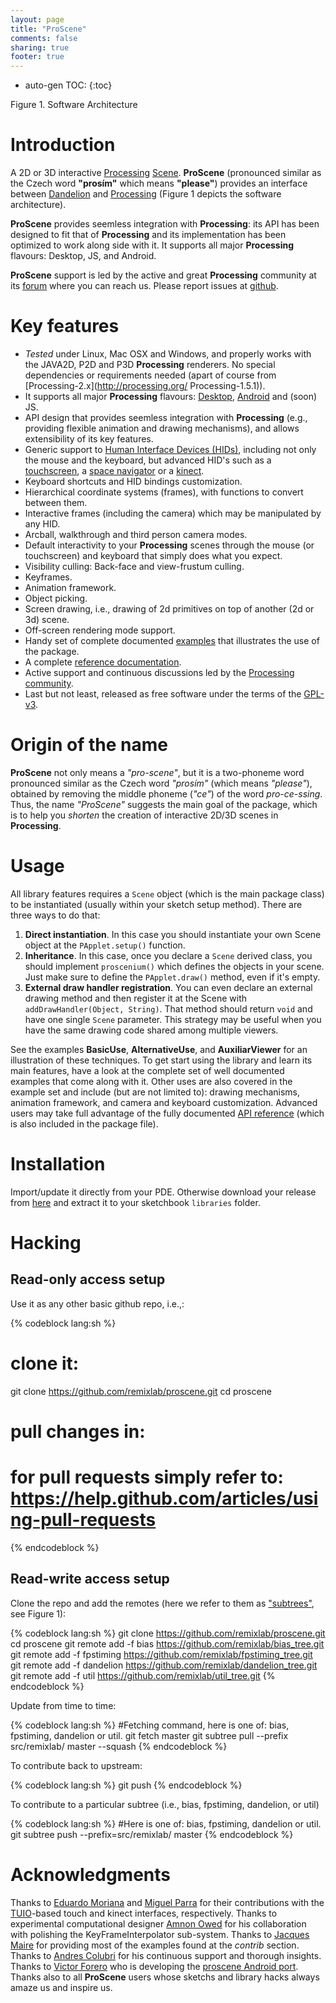 ```yaml
---
layout: page
title: "ProScene"
comments: false
sharing: true
footer: true
---
```


* auto-gen TOC:
{:toc}

<p>
<script src="/javascripts/processing.min.js"></script> 
<canvas data-processing-sources="/projects/proscene/arch.pde"></canvas>
<div class="example-links">
    Figure 1. Software Architecture
</div>
</p>

# Introduction

A 2D or 3D interactive [Processing](http://processing.org) [Scene](http://otrolado.info/prosceneApi/remixlab/dandelion/core/AbstractScene.html).
**ProScene** (pronounced similar as the Czech word **"prosím"** which means **"please"**) provides an interface
between [Dandelion](http://nakednous.github.io/projects/dandelion) and [Processing](http://processing.org) (Figure 1 depicts the software architecture).

**ProScene** provides seemless integration with **Processing**: its API has been designed to fit that of **Processing** and its implementation has been optimized to work along side with it. It supports all major **Processing** flavours: Desktop, JS, and Android.

**ProScene** support is led by the active and great **Processing** community at its [forum](http://forum.processing.org/two/search?Search=proscene) where you can reach us.
Please report issues at [github](https://github.com/remixlab/proscene/issues).

# Key features

* *Tested* under Linux, Mac OSX and Windows, and properly works with the JAVA2D, P2D and P3D **Processing** renderers. No special dependencies or requirements needed (apart of course from [Processing-2.x](http://processing.org/ Processing-1.5.1)).
* It supports all major **Processing** flavours: [Desktop](https://github.com/remixlab/proscene), [Android](https://github.com/remixlab/proscene.droid) and (soon) JS.
* API design that provides seemless integration with **Processing** (e.g., providing flexible animation and drawing mechanisms), and allows extensibility of its key features.
* Generic support to [Human Interface Devices (HIDs)](http://en.wikipedia.org/wiki/Human_interface_device), including not only the mouse and the keyboard, but advanced HID's such as a [touchscreen](http://en.wikipedia.org/wiki/Touchscreen), a [space navigator](http://en.wikipedia.org/wiki/3Dconnexion) or a [kinect](http://en.wikipedia.org/wiki/Kinect).
* Keyboard shortcuts and HID bindings customization.
* Hierarchical coordinate systems (frames), with functions to convert between them.
* Interactive frames (including the camera) which may be manipulated by any HID.
* Arcball, walkthrough and third person camera modes.
* Default interactivity to your **Processing** scenes through the mouse (or touchscreen) and keyboard that simply does what you expect.
* Visibility culling: Back-face and view-frustum culling.
* Keyframes.
* Animation framework.
* Object picking.
* Screen drawing, i.e., drawing of 2d primitives on top of another (2d or 3d) scene.
* Off-screen rendering mode support.
* Handy set of complete documented [examples](https://github.com/remixlab/proscene/tree/master/examples) that illustrates the use of the package.
* A complete [reference documentation](http://otrolado.info/prosceneApi/).
* Active support and continuous discussions led by the [Processing community](http://forum.processing.org/two/search?Search=proscene).
* Last but not least, released as free software under the terms of the [GPL-v3](http://www.gnu.org/licenses/gpl.html).

# Origin of the name

**ProScene** not only means a *"pro-scene"*, but it is a two-phoneme word pronounced similar as the Czech word *"prosím"* (which means *"please"*), obtained by removing the middle phoneme (*"ce"*) of the word *pro-ce-ssing*. Thus, the name *"ProScene"* suggests the main goal of the package, which is to help you _shorten_ the creation of interactive 2D/3D scenes in **Processing**.

# Usage

All library features requires a `Scene` object (which is the main package class) to be instantiated (usually within your sketch setup method). There are three ways to do that:

1. **Direct instantiation**. In this case you should instantiate your own Scene object at the `PApplet.setup()` function.
2. **Inheritance**. In this case, once you declare a `Scene` derived class, you should implement `proscenium()` which defines the objects in your scene. Just make sure to define the `PApplet.draw()` method, even if it's empty.
3. **External draw handler registration**. You can even declare an external drawing method and then register it at the Scene with `addDrawHandler(Object, String)`. That method should return `void` and have one single `Scene` parameter. This strategy may be useful when you have the same drawing code shared among multiple viewers.

See the examples **BasicUse**, **AlternativeUse**, and **AuxiliarViewer** for an illustration of these techniques. To get start using the library and learn its main features, have a look at the complete set of well documented examples that come along with it. Other uses are also covered in the example set and include (but are not limited to): drawing mechanisms, animation framework, and camera and keyboard customization. Advanced users may take full advantage of the fully documented [API reference](http://www.disi.unal.edu.co/grupos/remixlab/local/projects/proscene-1.1.0/reference/index.html) (which is also included in the package file).

# Installation

Import/update it directly from your PDE. Otherwise download your release from [here](https://github.com/remixlab/proscene/releases) and extract it to your sketchbook `libraries` folder.

# Hacking

## Read-only access setup

Use it as any other basic github repo, i.e.,:

{% codeblock lang:sh %}
# clone it:
git clone https://github.com/remixlab/proscene.git
cd proscene
# pull changes in:
# for pull requests simply refer to: https://help.github.com/articles/using-pull-requests
{% endcodeblock %}

## Read-write access setup

Clone the repo and add the remotes (here we refer to them as ["subtrees"](http://blogs.atlassian.com/2013/05/alternatives-to-git-submodule-git-subtree/),
see Figure 1):

{% codeblock lang:sh %}
git clone https://github.com/remixlab/proscene.git
cd proscene
git remote add -f bias https://github.com/remixlab/bias_tree.git
git remote add -f fpstiming https://github.com/remixlab/fpstiming_tree.git
git remote add -f dandelion https://github.com/remixlab/dandelion_tree.git
git remote add -f util https://github.com/remixlab/util_tree.git
{% endcodeblock %}

Update from time to time:

{% codeblock lang:sh %}
#Fetching command, here <remote> is one of: bias, fpstiming, dandelion or util.
git fetch <remote> master
git subtree pull --prefix src/remixlab/<remote> <remote> master --squash
{% endcodeblock %}

To contribute back to upstream:

{% codeblock lang:sh %}
git push
{% endcodeblock %}

To contribute to a particular subtree (i.e., bias, fpstiming, dandelion, or util)

{% codeblock lang:sh %}
#Here <remote> is one of: bias, fpstiming, dandelion or util.
git subtree push --prefix=src/remixlab/<remote> <remote> master
{% endcodeblock %}

# Acknowledgments

Thanks to [Eduardo Moriana](http://edumo.net/) and [Miguel Parra](http://maparrar.github.io/) for their contributions with the [TUIO](http://www.tuio.org/)-based touch and kinect interfaces, respectively.
Thanks to experimental computational designer [Amnon Owed](https://twitter.com/AmnonOwed/media) for his collaboration with polishing the KeyFrameInterpolator sub-system.
Thanks to [Jacques Maire](http://www.xelyx.fr) for providing most of the examples found at the *contrib* section. Thanks to [Andres Colubri](http://codeanticode.wordpress.com/) for his continuous support and thorough insights.
Thanks to [Victor Forero](https://sites.google.com/site/proscenedroi/home) who is developing the [proscene Android port](https://github.com/remixlab/proscene.droid).
Thanks also to all **ProScene** users whose sketchs and library hacks always amaze us and inspire us.